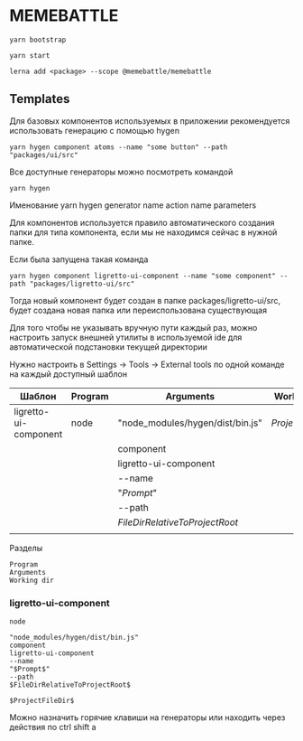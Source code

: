 # MEMEBATTLE


```
yarn bootstrap
```

```
yarn start
```

```
lerna add <package> --scope @memebattle/memebattle
```

## Templates

Для базовых компонентов используемых в приложении рекомендуется использовать генерацию с помощью hygen

    yarn hygen component atoms --name "some button" --path "packages/ui/src"

Все доступные генераторы можно посмотреть командой

    yarn hygen

Именование yarn hygen generator name action name parameters

Для компонентов используется правило автоматического создания папки для типа компонента,
если мы не находимся сейчас в нужной папке.

Если была запущена такая команда

    yarn hygen component ligretto-ui-component --name "some component" --path "packages/ligretto-ui/src"

Тогда новый компонент будет создан в папке packages/ligretto-ui/src, будет создана новая папка
 или переиспользована существующая

Для того чтобы не указывать вручную пути каждый раз, можно настроить запуск внешней
утилиты в используемой ide для автоматической подстановки текущей директории

Нужно настроить в Settings -> Tools -> External tools по одной команде на каждый доступный шаблон

| Шаблон     | Program       | Arguments                        | Working dir      |
| ---------- | ------------- | -------------------------------- | ---------------- |
| ligretto-ui-component| node | "node_modules/hygen/dist/bin.js" | $ProjectFileDir$ |
|            |               | component                        |                  |
|            |               | ligretto-ui-component            |                  |
|            |               | --name                           |                  |
|            |               | "$Prompt$"                       |                  |
|            |               | --path                           |                  |
|            |               | $FileDirRelativeToProjectRoot$   |                  |
|            |               |                                  |                  |

Разделы

    Program
    Arguments
    Working dir


### ligretto-ui-component

    node

    "node_modules/hygen/dist/bin.js"
    component
    ligretto-ui-component
    --name
    "$Prompt$"
    --path
    $FileDirRelativeToProjectRoot$

    $ProjectFileDir$

Можно назначить горячие клавиши на генераторы или находить через действия по ctrl shift a